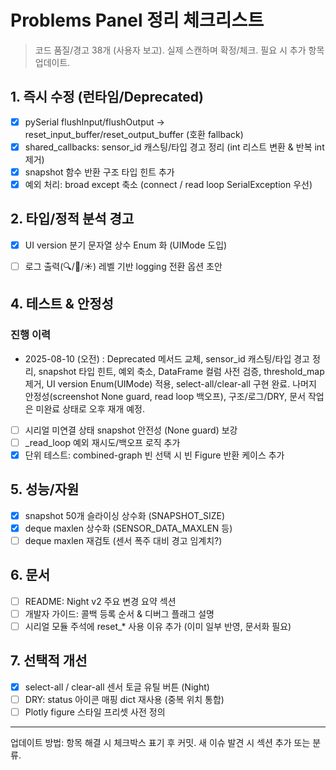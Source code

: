 # Problems Panel 정리 체크리스트

> 코드 품질/경고 38개 (사용자 보고). 실제 스캔하며 확정/체크. 필요 시 추가 항목 업데이트.

## 1. 즉시 수정 (런타임/Deprecated)
- [x] pySerial flushInput/flushOutput -> reset_input_buffer/reset_output_buffer (호환 fallback)
- [x] shared_callbacks: sensor_id 캐스팅/타입 경고 정리 (int 리스트 변환 & 반복 int 제거)
- [x] snapshot 함수 반환 구조 타입 힌트 추가
- [x] 예외 처리: broad except 축소 (connect / read loop SerialException 우선)

## 2. 타입/정적 분석 경고
 - [x] UI version 분기 문자열 상수 Enum 화 (UIMode 도입)

- [ ] 로그 출력(🔍/🌙/☀️) 레벨 기반 logging 전환 옵션 초안
## 4. 테스트 & 안정성

### 진행 이력
- 2025-08-10  (오전) : Deprecated 메서드 교체, sensor_id 캐스팅/타입 경고 정리, snapshot 타입 힌트, 예외 축소, DataFrame 컬럼 사전 검증, threshold_map 제거, UI version Enum(UIMode) 적용, select-all/clear-all 구현 완료. 나머지 안정성(screenshot None guard, read loop 백오프), 구조/로그/DRY, 문서 작업은 미완료 상태로 오후 재개 예정.
- [ ] 시리얼 미연결 상태 snapshot 안전성 (None guard) 보강
- [ ] _read_loop 예외 재시도/백오프 로직 추가
- [x] 단위 테스트: combined-graph 빈 선택 시 빈 Figure 반환 케이스 추가

## 5. 성능/자원
- [x] snapshot 50개 슬라이싱 상수화 (SNAPSHOT_SIZE)
- [x] deque maxlen 상수화 (SENSOR_DATA_MAXLEN 등)
- [ ] deque maxlen 재검토 (센서 폭주 대비 경고 임계치?)

## 6. 문서
- [ ] README: Night v2 주요 변경 요약 섹션
- [ ] 개발자 가이드: 콜백 등록 순서 & 디버그 플래그 설명
- [ ] 시리얼 모듈 주석에 reset_* 사용 이유 추가 (이미 일부 반영, 문서화 필요)

## 7. 선택적 개선
- [x] select-all / clear-all 센서 토글 유틸 버튼 (Night)
- [ ] DRY: status 아이콘 매핑 dict 재사용 (중복 위치 통합)
- [ ] Plotly figure 스타일 프리셋 사전 정의

---
업데이트 방법: 항목 해결 시 체크박스 표기 후 커밋. 새 이슈 발견 시 섹션 추가 또는 분류.
